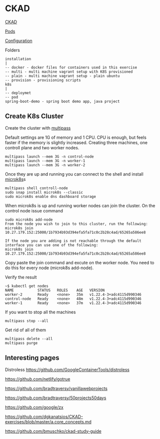 # CKAD

[CKAD](ckad.md)

[Pods](pods.md)

[Configuration](configuration.md)


Folders

```
installation
|
-- docker - docker files for containers used in this exercise
-- multi - multi machine vagrant setup with K8S provisioned
-- plain - multi machine vagrant setup - plain ubuntu
-- provision - provisioning scripts
k8s
|
-- deploymet
-- pod
spring-boot-demo - spring boot demo app, java project
```

## Create K8s Cluster   
Create the cluster with [multipass](https://multipass.run/) 

Default settings are 1G of memory and 1 CPU. CPU is enough,
but feels faster if the memory is slightly increased.
Creating three machines, one controll plane and two worker nodes.
```shell
multipass launch --mem 3G -n control-node
multipass launch --mem 3G -n worker-1
multipass launch --mem 3G -n worker-2
```

Once they are up and running you can connect to the shell
and install [microk8s](https://microk8s.io/)s

```shell
multipass shell controll-node
sudo snap install microk8s --classic
sudo microk8s enable dns dashboard storage
```

When microk8s is up and running worker nodes can join the
cluster. On the control node issue command
```shell
sudo microk8s add-node
From the node you wish to join to this cluster, run the following:
microk8s join 10.27.179.152:25000/1b7934b93d394efa5fa71c0c2b28c4ad/65265a586ee8

If the node you are adding is not reachable through the default interface you can use one of the following:
microk8s join 10.27.179.152:25000/1b7934b93d394efa5fa71c0c2b28c4ad/65265a586ee8
```

Copy paste the join command and excute on the worker node.
You need to do this for every node (microk8s add-node).

Verify the result
```shell
~$ kubectl get nodes
NAME           STATUS   ROLES    AGE   VERSION
worker-2       Ready    <none>   35m   v1.22.4-3+adc4115d990346
control-node   Ready    <none>   48m   v1.22.4-3+adc4115d990346
worker-1       Ready    <none>   37m   v1.22.4-3+adc4115d990346

```

If you want to stop all the machines
```
multipass stop --all
```

Get rid of all of them 
```
multipass delete --all
multipass purge
```




## Interesting pages

Distroless
https://github.com/GoogleContainerTools/distroless

https://github.com/netlify/gotrue

https://github.com/bradtraversy/vanillawebprojects

https://github.com/bradtraversy/50projects50days

https://github.com/google/zx

https://github.com/dgkanatsios/CKAD-exercises/blob/master/a.core_concepts.md

https://github.com/bmuschko/ckad-study-guide




